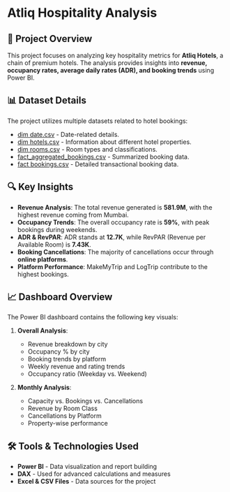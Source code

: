 # Atliq Hospitality Analysis

## 📌 Project Overview
This project focuses on analyzing key hospitality metrics for **Atliq Hotels**, a chain of premium hotels. The analysis provides insights into **revenue, occupancy rates, average daily rates (ADR), and booking trends** using Power BI.

## 📊 Dataset Details
The project utilizes multiple datasets related to hotel bookings:
- [dim date.csv](https://github.com/Kavya-CS/Atliq-Hospitality-Analysis/blob/main/dim_date.csv) - Date-related details.
- [dim hotels.csv](https://github.com/Kavya-CS/Atliq-Hospitality-Analysis/blob/main/dim_hotels.csv) - Information about different hotel properties.
- [dim rooms.csv](https://github.com/Kavya-CS/Atliq-Hospitality-Analysis/blob/main/dim_rooms.csv) - Room types and classifications.
- [fact_aggregated_bookings.csv](https://github.com/Kavya-CS/Atliq-Hospitality-Analysis/blob/main/fact_aggregated_bookings.csv) - Summarized booking data.
- [fact bookings.csv](https://github.com/Kavya-CS/Atliq-Hospitality-Analysis/blob/main/fact_bookings.csv) - Detailed transactional booking data.

## 🔍 Key Insights
- **Revenue Analysis**: The total revenue generated is **581.9M**, with the highest revenue coming from Mumbai.
- **Occupancy Trends**: The overall occupancy rate is **59%**, with peak bookings during weekends.
- **ADR & RevPAR**: ADR stands at **12.7K**, while RevPAR (Revenue per Available Room) is **7.43K**.
- **Booking Cancellations**: The majority of cancellations occur through **online platforms**.
- **Platform Performance**: MakeMyTrip and LogTrip contribute to the highest bookings.

## 📈 Dashboard Overview
The Power BI dashboard contains the following key visuals:
1. **Overall Analysis**:
   - Revenue breakdown by city
   - Occupancy % by city
   - Booking trends by platform
   - Weekly revenue and rating trends
   - Occupancy ratio (Weekday vs. Weekend)

2. **Monthly Analysis**:
   - Capacity vs. Bookings vs. Cancellations
   - Revenue by Room Class
   - Cancellations by Platform
   - Property-wise performance

## 🛠️ Tools & Technologies Used
- **Power BI** - Data visualization and report building
- **DAX** - Used for advanced calculations and measures
- **Excel & CSV Files** - Data sources for the project
